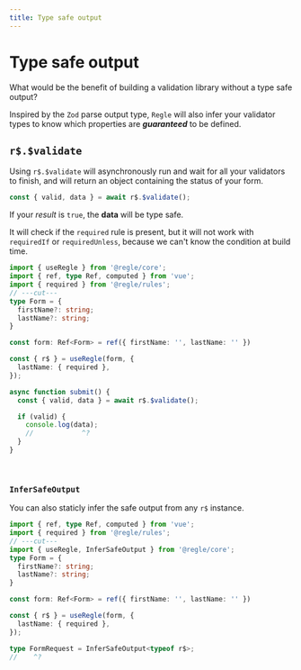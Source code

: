 ```yaml
---
title: Type safe output
---
```


# Type safe output


What would be the benefit of building a validation library without a type safe output?

Inspired by the `Zod` parse output type, `Regle` will also infer your validator types to know which properties are _**guaranteed**_ to be defined.


## `r$.$validate`

Using `r$.$validate` will asynchronously run and wait for all your validators to finish, and will return an object containing the status of your form.

```ts
const { valid, data } = await r$.$validate();
```

If your *_result_* is `true`, the **data** will be type safe.

It will check if the `required` rule is present, but it will not work with `requiredIf` or `requiredUnless`, because we can't know the condition at build time.


```ts twoslash
import { useRegle } from '@regle/core';
import { ref, type Ref, computed } from 'vue';
import { required } from '@regle/rules';
// ---cut---
type Form = {
  firstName?: string;
  lastName?: string;
}

const form: Ref<Form> = ref({ firstName: '', lastName: '' })

const { r$ } = useRegle(form, {
  lastName: { required },
});

async function submit() {
  const { valid, data } = await r$.$validate();

  if (valid) {
    console.log(data);
    //            ^?
  }
}
```

<br/>

### `InferSafeOutput`

You can also staticly infer the safe output from any `r$` instance.


```ts twoslash
import { ref, type Ref, computed } from 'vue';
import { required } from '@regle/rules';
// ---cut---
import { useRegle, InferSafeOutput } from '@regle/core';
type Form = {
  firstName?: string;
  lastName?: string;
}

const form: Ref<Form> = ref({ firstName: '', lastName: '' })

const { r$ } = useRegle(form, {
  lastName: { required },
});

type FormRequest = InferSafeOutput<typeof r$>;
//    ^?
```
